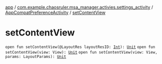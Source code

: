 [app](../../index.md) / [com.example.chaosruler.msa_manager.activies.settings_activity](../index.md) / [AppCompatPreferenceActivity](index.md) / [setContentView](.)

# setContentView

`open fun setContentView(@LayoutRes layoutResID: `[`Int`](https://kotlinlang.org/api/latest/jvm/stdlib/kotlin/-int/index.html)`): `[`Unit`](https://kotlinlang.org/api/latest/jvm/stdlib/kotlin/-unit/index.html)
`open fun setContentView(view: View): `[`Unit`](https://kotlinlang.org/api/latest/jvm/stdlib/kotlin/-unit/index.html)
`open fun setContentView(view: View, params: LayoutParams): `[`Unit`](https://kotlinlang.org/api/latest/jvm/stdlib/kotlin/-unit/index.html)